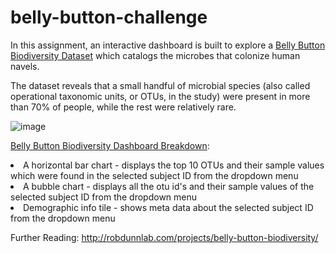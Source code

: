 # belly-button-challenge

In this assignment, an interactive dashboard is built to explore a [Belly Button Biodiversity Dataset](https://2u-data-curriculum-team.s3.amazonaws.com/dataviz-classroom/v1.1/14-Interactive-Web-Visualizations/02-Homework/samples.json) which catalogs the microbes that colonize human navels.

The dataset reveals that a small handful of microbial species (also called operational taxonomic units, or OTUs, in the study) were present in more than 70% of people, while the rest were relatively rare.

![image](https://github.com/lishanisrikaran/belly-button-challenge/assets/126973634/a485a5f2-c098-4cb9-9b8e-f5f7d97c4c79)

[Belly Button Biodiversity Dashboard Breakdown](https://lishanisrikaran.github.io/belly-button-challenge/):
<li> A horizontal bar chart - displays the top 10 OTUs and their sample values which were found in the selected subject ID from the dropdown menu</li>
<li> A bubble chart - displays all the otu id's and their sample values of the selected subject ID from the dropdown menu</li>
<li> Demographic info tile - shows meta data about the selected subject ID from the dropdown menu</li>


Further Reading:
http://robdunnlab.com/projects/belly-button-biodiversity/  
